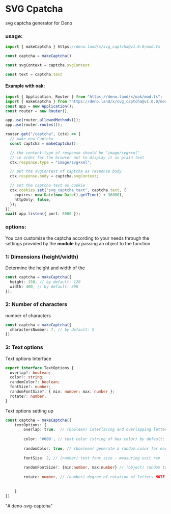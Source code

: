 # SVG Cpatcha

svg captcha generator for Deno

### usage:

```ts
import { makeCaptcha } https://deno.land/x/svg_captcha@v1.0.0/mod.ts

const captcha = makeCaptcha()

const svgContext = captcha.svgContext

const text = captcha.text
```

#### Example with oak:

```ts
import { Application, Router } from "https://deno.land/x/oak/mod.ts";
import { makeCaptcha } from "https://deno.land/x/svg_captcha@v1.0.0/mod.ts";
const app = new Application();
const router = new Router();

app.use(router.allowedMethods());
app.use(router.routes());

router.get("/captcha", (ctx) => {
  // make new Captcha
  const captcha = makeCaptcha();

  // the content-type of response should be "image/svg+xml"
  // in order for the browser not to display it as plain text
  ctx.response.type = "image/svg+xml";

  // put the svgContext of captcha as response body
  ctx.response.body = captcha.svgContext;

  // set the captcha test as cookie
  ctx.cookies.set("svg_captcha_text", captcha.text, {
    expires: new Date(new Date().getTime() + 36000),
    httpOnly: false,
  });
});
await app.listen({ port: 8000 });
```

### options:

You can customize the captcha according to your needs through the settings
provided by the **module** by passing an object to the function

### 1: Dimensions (height/width)

Determine the height and width of the

```ts
const captcha = makeCaptcha({
  height: 150, // by default: 120
  width: 400, // by default: 300
});
```

### 2: Number of characters

number of characters

```ts
const captcha = makeCaptcha({
  charactersNumber: 7, // by default: 5
});
```

### 3: Text options

Text options Interface

```ts
export interface TextOptions {
  overlap?: boolean;
  color?: string;
  randomColor?: boolean;
  fontSize?: number;
  randomFontSize?: { min: number; max: number };
  rotate?: number;
}
```

Text options setting up

```ts
const captcha = makeCaptcha({
    textOptions: {
        overlap: true,  // (boolean) interlacing and overlapping letters by default: false. NOTE: Enabling this option can make the text too complex sometimes to be comprehensible
        
        color: '#000', // text color (string of hex color) by default: #000 (black)
        
        randomColor: true, // (boolean) generate a random color for each letter default: false NOTE: When this option is enabled, the textColor option will be ignored if it was previously selected
        
        fontSize: 2, // (number) text font size - measuring unit rem
        
        randomFontSize?: {min:number, max:number} // (object) random text font size for each character You must specify the minimum and the maximum font size - measuring unit rem NOTE: When this option is enabled, the fontSize option will be ignored if it was previously selected
        
        rotate: number, // (number) degree of rotation of letters NOTE: When this option is enabled, the characters are rotated randomly within the specified number range from negative to positive (e.g: textOptions.rotate = 30,// the characters are rotated randomly between 30 and -30 degree) by default: 0
        
        
    }
})
```
"# deno-svg-captcha" 
